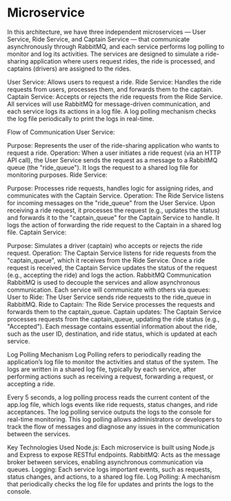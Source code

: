 ﻿# Microservice
 

In this architecture, we have three independent microservices — User Service, Ride Service, and Captain Service — that communicate asynchronously through RabbitMQ, and each service performs log polling to monitor and log its activities. The services are designed to simulate a ride-sharing application where users request rides, the ride is processed, and captains (drivers) are assigned to the rides.

User Service: Allows users to request a ride.
Ride Service: Handles the ride requests from users, processes them, and forwards them to the captain.
Captain Service: Accepts or rejects the ride requests from the Ride Service.
All services will use RabbitMQ for message-driven communication, and each service logs its actions in a log file. A log polling mechanism checks the log file periodically to print the logs in real-time.

Flow of Communication
User Service:

Purpose: Represents the user of the ride-sharing application who wants to request a ride.
Operation:
When a user initiates a ride request (via an HTTP API call), the User Service sends the request as a message to a RabbitMQ queue (the "ride_queue").
It logs the request to a shared log file for monitoring purposes.
Ride Service:

Purpose: Processes ride requests, handles logic for assigning rides, and communicates with the Captain Service.
Operation:
The Ride Service listens for incoming messages on the "ride_queue" from the User Service.
Upon receiving a ride request, it processes the request (e.g., updates the status) and forwards it to the "captain_queue" for the Captain Service to handle.
It logs the action of forwarding the ride request to the Captain in a shared log file.
Captain Service:

Purpose: Simulates a driver (captain) who accepts or rejects the ride request.
Operation:
The Captain Service listens for ride requests from the "captain_queue", which it receives from the Ride Service.
Once a ride request is received, the Captain Service updates the status of the request (e.g., accepting the ride) and logs the action.
RabbitMQ Communication
RabbitMQ is used to decouple the services and allow asynchronous communication. Each service will communicate with others via queues:
User to Ride: The User Service sends ride requests to the ride_queue in RabbitMQ.
Ride to Captain: The Ride Service processes the requests and forwards them to the captain_queue.
Captain updates: The Captain Service processes requests from the captain_queue, updating the ride status (e.g., "Accepted").
Each message contains essential information about the ride, such as the user ID, destination, and ride status, which is updated at each service.

Log Polling Mechanism
Log Polling refers to periodically reading the application’s log file to monitor the activities and status of the system. The logs are written in a shared log file, typically by each service, after performing actions such as receiving a request, forwarding a request, or accepting a ride.

Every 5 seconds, a log polling process reads the current content of the app.log file, which logs events like ride requests, status changes, and ride acceptances.
The log polling service outputs the logs to the console for real-time monitoring.
This log polling allows administrators or developers to track the flow of messages and diagnose any issues in the communication between the services.

Key Technologies Used
Node.js: Each microservice is built using Node.js and Express to expose RESTful endpoints.
RabbitMQ: Acts as the message broker between services, enabling asynchronous communication via queues.
Logging: Each service logs important events, such as requests, status changes, and actions, to a shared log file.
Log Polling: A mechanism that periodically checks the log file for updates and prints the logs to the console.
